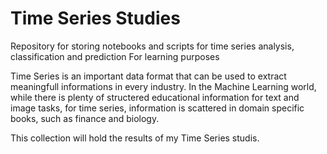 # Time Series Studies

Repository for storing notebooks and scripts for time series analysis, classification and prediction
For learning purposes

Time Series is an important data format that can be used to extract meaningfull informations in every industry. In the Machine Learning world, while there is plenty of structered educational information for text and image tasks, for time series, information is scattered in domain specific books, such as finance and biology.

This collection will hold the results of my Time Series studis.
